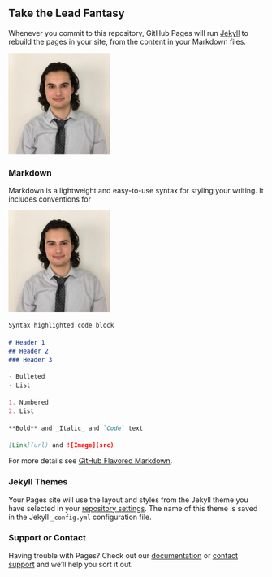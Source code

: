 ## Take the Lead Fantasy

Whenever you commit to this repository, GitHub Pages will run [Jekyll](https://jekyllrb.com/) to rebuild the pages in your site, from the content in your Markdown files.

![](https://github.com/joehallal/TeamPage/blob/master/joe_profile.jpg)

### Markdown

Markdown is a lightweight and easy-to-use syntax for styling your writing. It includes conventions for

![](https://github.com/joehallal/TeamPage/blob/master/joe_profile.jpg)
```markdown
Syntax highlighted code block

# Header 1
## Header 2
### Header 3

- Bulleted
- List

1. Numbered
2. List

**Bold** and _Italic_ and `Code` text

[Link](url) and ![Image](src)
```

For more details see [GitHub Flavored Markdown](https://guides.github.com/features/mastering-markdown/).

### Jekyll Themes

Your Pages site will use the layout and styles from the Jekyll theme you have selected in your [repository settings](https://github.com/joehallal/TeamPage/settings). The name of this theme is saved in the Jekyll `_config.yml` configuration file.

### Support or Contact

Having trouble with Pages? Check out our [documentation](https://help.github.com/categories/github-pages-basics/) or [contact support](https://github.com/contact) and we’ll help you sort it out.
